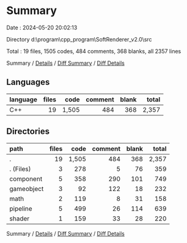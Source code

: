 # Summary

Date : 2024-05-20 20:02:13

Directory d:\\program\\cpp_program\\SoftRenderer_v2.0\\src

Total : 19 files,  1505 codes, 484 comments, 368 blanks, all 2357 lines

Summary / [Details](details.md) / [Diff Summary](diff.md) / [Diff Details](diff-details.md)

## Languages
| language | files | code | comment | blank | total |
| :--- | ---: | ---: | ---: | ---: | ---: |
| C++ | 19 | 1,505 | 484 | 368 | 2,357 |

## Directories
| path | files | code | comment | blank | total |
| :--- | ---: | ---: | ---: | ---: | ---: |
| . | 19 | 1,505 | 484 | 368 | 2,357 |
| . (Files) | 3 | 278 | 5 | 76 | 359 |
| component | 5 | 358 | 290 | 101 | 749 |
| gameobject | 3 | 92 | 122 | 18 | 232 |
| math | 2 | 119 | 8 | 31 | 158 |
| pipeline | 5 | 499 | 26 | 114 | 639 |
| shader | 1 | 159 | 33 | 28 | 220 |

Summary / [Details](details.md) / [Diff Summary](diff.md) / [Diff Details](diff-details.md)